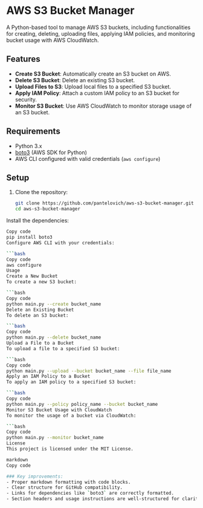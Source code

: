 # AWS S3 Bucket Manager

A Python-based tool to manage AWS S3 buckets, including functionalities for creating, deleting, uploading files, applying IAM policies, and monitoring bucket usage with AWS CloudWatch.

## Features

- **Create S3 Bucket**: Automatically create an S3 bucket on AWS.
- **Delete S3 Bucket**: Delete an existing S3 bucket.
- **Upload Files to S3**: Upload local files to a specified S3 bucket.
- **Apply IAM Policy**: Attach a custom IAM policy to an S3 bucket for security.
- **Monitor S3 Bucket**: Use AWS CloudWatch to monitor storage usage of an S3 bucket.

## Requirements

- Python 3.x
- [boto3](https://boto3.amazonaws.com/) (AWS SDK for Python)
- AWS CLI configured with valid credentials (`aws configure`)

## Setup

1. Clone the repository:

   ```bash
   git clone https://github.com/pantelovich/aws-s3-bucket-manager.git
   cd aws-s3-bucket-manager
Install the dependencies:

   ```bash
   Copy code
   pip install boto3
Configure AWS CLI with your credentials:

   ```bash
   Copy code
   aws configure
   Usage
   Create a New Bucket
To create a new S3 bucket:

   ```bash
   Copy code
   python main.py --create bucket_name
   Delete an Existing Bucket
To delete an S3 bucket:

   ```bash
   Copy code
   python main.py --delete bucket_name
   Upload a File to a Bucket
To upload a file to a specified S3 bucket:

   ```bash
   Copy code
   python main.py --upload --bucket bucket_name --file file_name
   Apply an IAM Policy to a Bucket
To apply an IAM policy to a specified S3 bucket:

   ```bash
   Copy code
   python main.py --policy policy_name --bucket bucket_name
   Monitor S3 Bucket Usage with CloudWatch
To monitor the usage of a bucket via CloudWatch:

   ```bash
   Copy code
   python main.py --monitor bucket_name
   License
This project is licensed under the MIT License.

markdown
Copy code

### Key improvements:
- Proper markdown formatting with code blocks.
- Clear structure for GitHub compatibility.
- Links for dependencies like `boto3` are correctly formatted.
- Section headers and usage instructions are well-structured for clarity.
